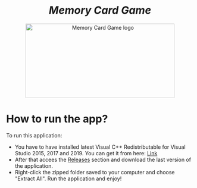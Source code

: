 <h1 align="center"><strong><em>Memory Card Game</strong></em></h1>
<p align="center"><img src="http://englishprofs.pbworks.com/f/memory-game.png" alt="Memory Card Game logo" height=200 width=400></p>
  
# How to run the app?

<p>To run this application: </p> 

* You have to have installed latest Visual C++ Redistributable for Visual Studio 2015, 2017 and 2019. You can get it from here: <a href ="https://support.microsoft.com/en-us/topic/the-latest-supported-visual-c-downloads-2647da03-1eea-4433-9aff-95f26a218cc0">Link</a>
* After that accees the <a href="https://github.com/Yashmerino/M-C-G/releases">Releases</a> section and download the last version of the application.
* Right-click the zipped folder saved to your computer and choose "Extract All". Run the application and enjoy!
